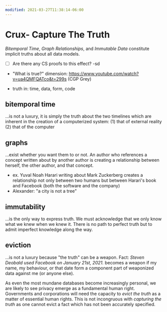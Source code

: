 ```yaml
---
modified: 2021-03-27T11:38:14-06:00
---
```


# Crux- Capture The Truth

_Bitemporal Time_, _Graph Relationships_, and _Immutable Data_ constitute implicit truths about all data models.

- [ ] Are there any CS proofs to this effect? -sd

- "What is true?" dimension: https://www.youtube.com/watch?v=ua4QMFQATco&t=299s (CGP Grey)

- truth in: time, data, form, code

## bitemporal time 

...is not a luxury, it is simply the truth about the two timelines which are inherent in the creation of a computerized system: (1) that of external reality (2) that of the computer

## graphs

...exist whether you want them to or not. An author who references a concept written about by another author is creating a relationship between herself, the other author, and that concept.

- ex. Yuval Noah Harari writing about Mark Zuckerberg creates a relationship not only between two humans but between Harari's book and Facebook (both the software and the company)
- Alexander: "a city is not a tree"

## immutability

...is the only way to express truth. We must acknowledge that we only know what we knew when we knew it. There is no path to perfect truth but to admit imperfect knowledge along the way.

## eviction

...is not a luxury because "the truth" can be a weapon. Fact: _Steven Deobald used Facebook on January 21st, 2021._ becomes a weapon if my name, my behaviour, or that date form a component part of weaponized data against me (or anyone else).

As even the most mundane databases become increasingly personal, we are likely to see privacy emerge as a fundamental human right. Governments and corporations will need the capacity to _evict the truth_ as a matter of essential human rights. This is not incongruous with _capturing the truth_ as one cannot evict a fact which has not been accurately specified.


